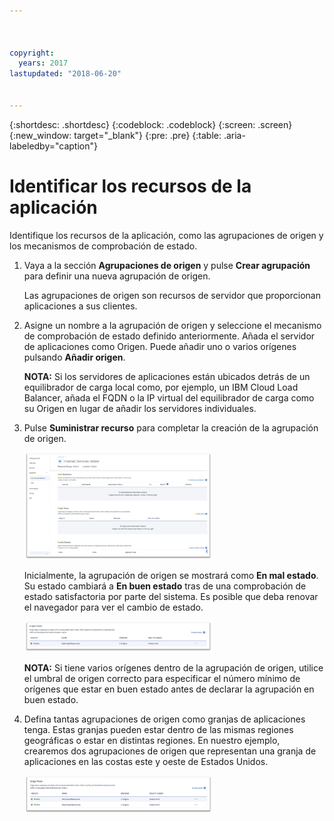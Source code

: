 ```yaml
---



copyright:
  years: 2017
lastupdated: "2018-06-20"


---
```


{:shortdesc: .shortdesc}
{:codeblock: .codeblock}
{:screen: .screen}
{:new_window: target="_blank"}
{:pre: .pre}
{:table: .aria-labeledby="caption"}

# Identificar los recursos de la aplicación

Identifique los recursos de la aplicación, como las agrupaciones de origen y los mecanismos de comprobación de estado.
 
1. Vaya a la sección **Agrupaciones de origen** y pulse **Crear agrupación** para definir una nueva agrupación de origen. 

   Las agrupaciones de origen son recursos de servidor que proporcionan aplicaciones a sus clientes. 
   
2. Asigne un nombre a la agrupación de origen y seleccione el mecanismo de comprobación de estado definido anteriormente. Añada el servidor de aplicaciones como Origen. Puede añadir uno o varios orígenes pulsando **Añadir origen**. 

   **NOTA:** Si los servidores de aplicaciones están ubicados detrás de un equilibrador de carga local como, por ejemplo, un IBM Cloud Load Balancer, añada el FQDN o la IP virtual del equilibrador de carga como su Origen en lugar de añadir los servidores individuales. 
   
3. Pulse **Suministrar recurso** para completar la creación de la agrupación de origen.  

   <img src="images/Reliability6.png" alt="drawing" style="width: 300px;"/>
   
   Inicialmente, la agrupación de origen se mostrará como **En mal estado**. Su estado cambiará a **En buen estado** tras de una comprobación de estado satisfactoria por parte del sistema. Es posible que deba renovar el navegador para ver el cambio de estado. 
   
   <img src="images/Reliability9.png" alt="drawing" style="width: 300px;"/>
   
   **NOTA:** Si tiene varios orígenes dentro de la agrupación de origen, utilice el umbral de origen correcto para especificar el número mínimo de orígenes que estar en buen estado antes de declarar la agrupación en buen estado. 
   
4. Defina tantas agrupaciones de origen como granjas de aplicaciones tenga. Estas granjas pueden estar dentro de las mismas regiones geográficas o estar en distintas regiones. En nuestro ejemplo, crearemos dos agrupaciones de origen que representan una granja de aplicaciones en las costas este y oeste de Estados Unidos. 

   <img src="images/Reliability10.png" alt="drawing" style="width: 300px;"/>
